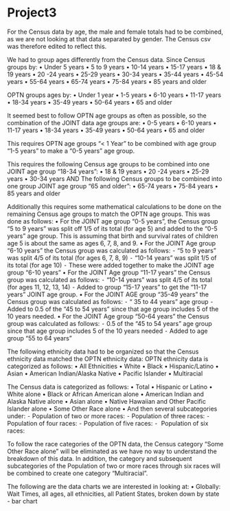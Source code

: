 # Project3

For the Census data by age, the male and female totals had to be combined, as we are not looking at that data separated by gender. The Census csv was therefore edited to reflect this.

We had to group ages differently from the Census data. 
Since Census groups by:
	•	Under 5 years
	•	5 to 9 years
	•	10-14 years
	•	15-17 years
	•	18 & 19 years
	•	20 -24 years
	•	25-29 years
	•	30-34 years
	•	35-44 years
	•	45-54 years
	•	55-64 years
	•	65-74 years
	•	75-84 years
	•	85 years and older

OPTN groups ages by:
	•	Under 1 year
	•	1-5 years
	•	6-10 years
	•	11-17 years
	•	18-34 years
	•	35-49 years
	•	50-64 years
	•	65 and older

It seemed best to follow OPTN age groups as often as possible, so the combination of the JOINT data age groups are:
	•	0-5 years
	•	6-10 years
	•	11-17 years
	•	18-34 years
	•	35-49 years
	•	50-64 years
	•	65 and older

This requires OPTN age groups “< 1 Year” to be combined with age group “1-5 years” to make a “0-5 years” age group.

This requires the following Census age groups to be combined into one JOINT age group “18-34 years”:
	•	18 & 19 years
	•	20 -24 years
	•	25-29 years
	•	30-34 years
AND
The following Census groups to be combined into one group JOINT age group “65 and older”:
	•	65-74 years
	•	75-84 years
	•	85 years and older

Additionally this requires some mathematical calculations to be done on the remaining Census age groups to match the OPTN age groups. This was done as follows:
	•	For the JOINT age group “0-5 years”, the Census group “5 to 9 years” was split off 1/5 of its total (for age 5) and added to the “0-5 years” age group. This is assuming that birth and survival rates of children age 5 is about the same as ages 6, 7, 8, and 9.
	•	For the JOINT Age group “6-10 years” the Census group was calculated as follows:
	⁃	 “5 to 9 years” was split 4/5 of its total (for ages 6, 7, 8, 9)
	⁃	“10-14 years” was split 1/5 of its total (for age 10)
	⁃	These were added together to make the JOINT age group “6-10 years”
	•	For the JOINT Age group “11-17 years” the Census group was calculated as follows:
	⁃	“10-14 years” was split 4/5 of its total (for ages 11, 12, 13, 14)
	⁃	Added to group “15-17 years” to get the “11-17 years” JOINT age group.
	•	For the JOINT AGE group “35-49 years” the Census group was calculated as follows:
	⁃	“ 35 to 44 years” age group 
	⁃	Added to 0.5 of the “45 to 54 years” since that age group includes 5 of the 10 years needed.
	•	For the JOINT Age group “50-64 years” the Census group was calculated as follows:
	⁃	0.5 of the “45 to 54 years” age group since that age group includes 5 of the 10 years needed
	⁃	Added to age group “55 to 64 years”

The following ethnicity data had to be organized so that the Census ethnicity data matched the OPTN ethnicity data:
OPTN ethnicity data is categorized as follows:
	•	All Ethnicities
	•	White
	•	Black
	•	Hispanic/Latino
	•	Asian
	•	American Indian/Alaska Native
	•	Pacific Islander
	•	Multiracial

The Census data is categorized as follows:
	•	Total
	•	Hispanic or Latino
	•	White alone
	•	Black or African American alone
	•	American Indian and Alaska Native alone
	•	Asian alone
	•	Native Hawaiian and Other Pacific Islander alone
	•	Some Other Race alone
	•	And then several subcategories under:
	⁃	Population of two or more races:
	⁃	Population of three races:
	⁃	Population of four races:
	⁃	Population of five races:
	⁃	 Population of six races:

To follow the race categories of the OPTN data, the Census category “Some Other Race alone” will be eliminated as we have no way to understand the breakdown of this data. In addition, the category and subsequent subcategories of the Population of two or more races through six races will be combined to create one category “Multiracial”.

The following are the data charts we are interested in looking at:
	•	Globally: Wait Times, all ages, all ethnicities, all Patient States, broken down by state - bar chart